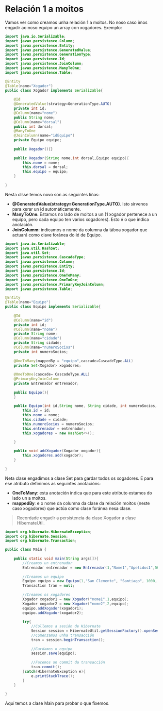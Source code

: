
# Relación 1 a moitos
Vamos ver como creamos unha relación 1 a moitos.
No noso caso imos engadir ao noso equipo un array con xogadores.
Exemplo:
```java
import java.io.Serializable;
import javax.persistence.Column;
import javax.persistence.Entity;
import javax.persistence.GeneratedValue;
import javax.persistence.GenerationType;
import javax.persistence.Id;
import javax.persistence.JoinColumn;
import javax.persistence.ManyToOne;
import javax.persistence.Table;

@Entity
@Table(name="Xogador")
public class Xogador implements Serializable{
    
    @Id
    @GeneratedValue(strategy=GenerationType.AUTO)
    private int id;
    @Column(name="nome")
    public String nome;
    @Column(name="dorsal")
    public int dorsal;
    @ManyToOne
    @JoinColumn(name="idEquipo")
    private Equipo equipo;
    
    public Xogador(){}
    
    public Xogador(String nome,int dorsal,Equipo equipo){
        this.nome = nome;
        this.dorsal = dorsal;
        this.equipo = equipo;
    }
    
}
```
Nesta clsse temos novo son as seguintes liñas:
- **@GeneratedValue(strategy=GenerationType.AUTO)**. Isto sirvenos para xerar un id automáticamente.
- **ManyToOne**. Estamos no lado de moitos a un (1 xogador pertenece a un equipo, pero cada equipo ten varios xogadores). Esto é o que indica anotación.
- **JoinColumm**: indicamos o nome da columna da táboa xogador que actuará como clave foránea do id de Equipo.

```java
import java.io.Serializable;
import java.util.HashSet;
import java.util.Set;
import javax.persistence.CascadeType;
import javax.persistence.Column;
import javax.persistence.Entity;
import javax.persistence.Id;
import javax.persistence.OneToMany;
import javax.persistence.OneToOne;
import javax.persistence.PrimaryKeyJoinColumn;
import javax.persistence.Table;

@Entity
@Table(name="Equipo")
public class Equipo implements Serializable{
    
    @Id
    @Column(name="id")
    private int id;
    @Column(name="nome")
    private String nome;
    @Column(name="cidade")
    private String cidade;
    @Column(name="numeroSocios")
    private int numeroSocios;
    
    @OneToMany(mappedBy = "equipo",cascade=CascadeType.ALL)
    private Set<Xogador> xogadores;
    
    @OneToOne(cascade= CascadeType.ALL)
    @PrimaryKeyJoinColumn
    private Entrenador entrenador;
    
    public Equipo(){
    }
    
    public Equipo(int id,String nome, String cidade, int numeroSocios, Entrenador entrenador){
        this.id = id;
        this.nome = nome;
        this.cidade = cidade;
        this.numeroSocios = numeroSocios;
        this.entrenador = entrenador;
        this.xogadores = new HashSet<>();

    }
    
    public void addXogador(Xogador xogador){
        this.xogadores.add(xogador);
    }
    
}
```
Neta clase engadimos a clase Set para gardar todos os xogadores. E para ese atributo definimos as seguintes anotacións:
- **OneToMany**: esta anotación indica que para este atributo estamos do lado un a moitos.
- **mappedBy**: e o nome da columna da clase da relación moitos (neste caso xogadores) que actúa como clase foránea nesa clase.

> Recordade engadir a persistencia da clase Xogador a clase HibernateUtil.

```java
import org.hibernate.HibernateException;
import org.hibernate.Session;
import org.hibernate.Transaction;

public class Main {
    
    public static void main(String args[]){
        //Creamos un entrenador
        Entrenador entrenador = new Entrenador(1,"Nome1","Apelidos1",50);
        
        //Creamos un equipo
        Equipo equipo = new Equipo(1,"San Clemente", "Santiago", 1000, entrenador);
        Transaction tran = null;
        
        //Creamos os xogadores
        Xogador xogador1 = new Xogador("nome1",1,equipo);
        Xogador xogador2 = new Xogador("nome2",2,equipo);
        equipo.addXogador(xogador1);
        equipo.addXogador(xogador2);
        
        try{
            //Collemos a sesión de Hibernate
            Session session = HibernateUtil.getSessionFactory().openSession();
            //Comenzamos unha transacción
            tran = session.beginTransaction();
            
            //Gardamos o equipo
            session.save(equipo);
            
            //Facemos un commit da transacción
            tran.commit();
        }catch(HibernateException e){
            e.printStackTrace();
        }
    }
    
}
```
Aquí temos a clase Main para probar o que fixemos.

